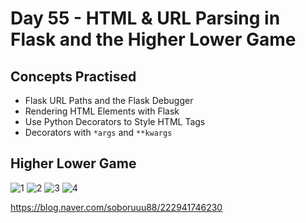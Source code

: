 # Day 55 - HTML & URL Parsing in Flask and the Higher Lower Game
## Concepts Practised
- Flask URL Paths and the Flask Debugger
- Rendering HTML Elements with Flask
- Use Python Decorators to Style HTML Tags
- Decorators with `*args` and `**kwargs`
## Higher Lower Game

![1](https://user-images.githubusercontent.com/116648895/225171138-4ad37b50-1d66-45f4-b1b4-0e00f0bb3745.png)
![2](https://user-images.githubusercontent.com/116648895/225171144-e0c86e31-16b4-4699-9f89-cfc0f7b85075.png)
![3](https://user-images.githubusercontent.com/116648895/225171150-1373bdd5-47e1-4d60-a1c6-3595a4bb416a.png)
![4](https://user-images.githubusercontent.com/116648895/225171155-168d282e-8e5f-4f1a-9198-2e05be995cfd.png)

https://blog.naver.com/soboruuu88/222941746230
